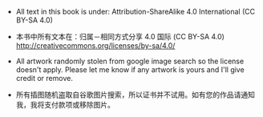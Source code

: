 * All text in this book is under: Attribution-ShareAlike 4.0 International (CC BY-SA 4.0)
* 本书中所有文本在：归属－相同方式分享 4.0 国际 (CC BY-SA 4.0)
  http://creativecommons.org/licenses/by-sa/4.0/

* All artwork randomly stolen from google image search so the license doesn't apply. Please let me know if any artwork is yours and I'll give credit or remove.
* 所有插图随机盗取自谷歌图片搜索，所以证书并不试用。如有您的作品请通知我，我将支付款项或移除图片。


